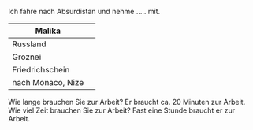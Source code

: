 Ich fahre nach Absurdistan und nehme ..... mit.  

| Malika            |      |
| ----------------- | ---- |
| Russland          |      |
| Groznei           |      |
| Friedrichschein   |      |
| nach Monaco, Nize |      |

Wie lange brauchen Sie zur Arbeit? Er braucht ca. 20 Minuten zur Arbeit.  
Wie viel Zeit brauchen Sie zur Arbeit? Fast eine Stunde braucht er zur Arbeit.  
